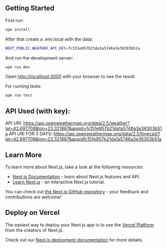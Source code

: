 
## Getting Started

First run:
```bash
npm install
```

After that create a .env.local with the data:

```bash
NEXT_PUBLIC_WEATHER_API_KEY=fc151e957b21da1a5746a3e36303b51a
```

And run the development server:
```bash
npm run dev
```
Open [http://localhost:3000](http://localhost:3000) with your browser to see the result.

For running tests:
```bash
npm run test
```

## API Used (with key):

API URI: https://api.openweathermap.org/data/2.5/weather?lat=42.697708&lon=23.321867&appid=fc151e957b21da1a5746a3e36303b51a
API URI FOR 5 DAYS: https://api.openweathermap.org/data/2.5/forecast?lat=42.697708&lon=23.321867&appidfc151e957b21da1a5746a3e36303b51a

## Learn More

To learn more about Next.js, take a look at the following resources:

- [Next.js Documentation](https://nextjs.org/docs) - learn about Next.js features and API.
- [Learn Next.js](https://nextjs.org/learn) - an interactive Next.js tutorial.

You can check out [the Next.js GitHub repository](https://github.com/vercel/next.js/) - your feedback and contributions are welcome!

## Deploy on Vercel

The easiest way to deploy your Next.js app is to use the [Vercel Platform](https://vercel.com/new?utm_medium=default-template&filter=next.js&utm_source=create-next-app&utm_campaign=create-next-app-readme) from the creators of Next.js.

Check out our [Next.js deployment documentation](https://nextjs.org/docs/deployment) for more details.
